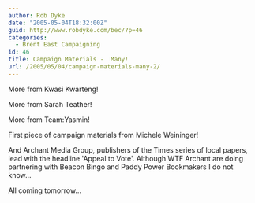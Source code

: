 ```yaml
---
author: Rob Dyke
date: "2005-05-04T18:32:00Z"
guid: http://www.robdyke.com/bec/?p=46
categories:
  - Brent East Campaigning
id: 46
title: Campaign Materials -  Many!
url: /2005/05/04/campaign-materials-many-2/
---
```

More from Kwasi Kwarteng!
  
More from Sarah Teather!
  
More from Team:Yasmin!
  
First piece of campaign materials from Michele Weininger!

And Archant Media Group, publishers of the Times series of local papers, lead with the headline 'Appeal to Vote'. Although WTF Archant are doing partnering with Beacon Bingo and Paddy Power Bookmakers I do not know...

All coming tomorrow...